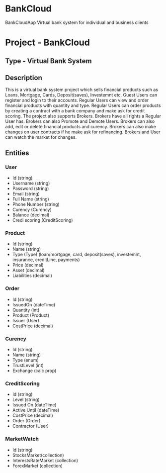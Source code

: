# BankCloud
BankCloudApp Virtual bank system for individual and business clients

# Project - BankCloud

## Type - Virtual Bank System

## Description

This is a virtual bank system project which 
sells financial products such as Loans, Mortgage, Cards, 
Deposit(saves), Investemnt etc. Guest Users can register
and login to their accounts.
Regular Users can view and order financial products with quantity and type.
Regular Users can order products by creating a contract 
with a bank company and make ask for credit scoring.
The project also supports Brokers. 
Brokers have all rights a Regular User has.
Brokers can also Promote and Demote Users.
Brokers can also add, edit or delete financial products and curency. 
Brokers can also make changes on user contracts if 
he make ask for refinancing. 
Brokers and User can watch the market for changes.

## Entities

### User
  - Id (string)
  - Username (string)
  - Password (string)
  - Email (string)
  - Full Name (string)
  - Phone Number (string)
  - Curency (Curency)
  - Balance (decimal)
  - Credi scoring (CreditScoring)
### Product
  - Id (string)
  - Name (string)
  - Type (Type) (loan/mortgage, card, deposit(saves), investemnt, insurance, creditLine, payments)
  - Price (decimal)
  - Asset (decimal)
  - Liabilities (decimal)
### Order
  - Id (string)
  - IssuedOn (dateTime)
  - Quantity (int)
  - Product (Product)
  - Issuer (User)
  - CostPrice (decimal)
### Curency
  - Id (string)
  - Name (string)
  - Type (enum)
  - ТrustLevel (int)
  - Exchange (calc prop)
### CreditScoring
  - Id (string)
  - Level (string)
  - Issued On (dateTime)
  - Active Until (dateTime)
  - CostPrice (decimal)
  - Order (Order)
  - Contractor (User)
### MarketWatch
  - Id (string)
  -	StocksMarket(collection)
  - InterestsRateMarket (collection)
  - ForexMarket (collection)

